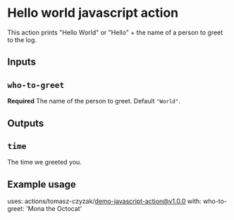 # Hello world javascript action

This action prints "Hello World" or "Hello" + the name of a person to greet to the log.

## Inputs

## `who-to-greet`

**Required** The name of the person to greet. Default `"World"`.

## Outputs

## `time`

The time we greeted you.

## Example usage

uses: actions/tomasz-czyzak/demo-javascript-action@v1.0.0
with:
  who-to-greet: 'Mona the Octocat'

